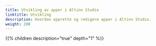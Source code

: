 ```yaml
---
title: Utvikling av apper i Altinn Studio
linktitle: Utvikling
description: Hvordan opprette og redigere apper i Altinn Studio.
weight: 200
---
```




{{% children description="true" depth="1" %}}